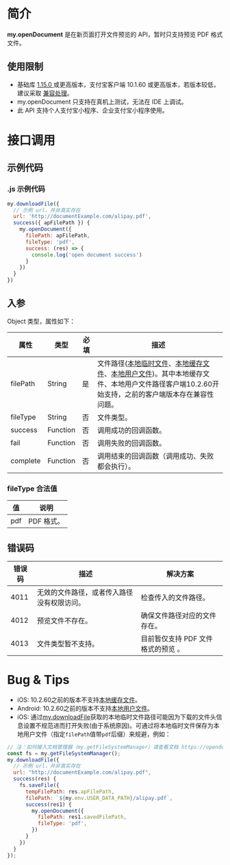 
# 简介
**my.openDocument** 是在新页面打开文件预览的 API，暂时只支持预览 PDF 格式文件。

## 使用限制

- 基础库 [1.15.0 ](https://opendocs.alipay.com/mini/framework/lib)或更高版本，支付宝客户端 10.1.60 或更高版本，若版本较低，建议采取 [兼容处理](/mini/framework/compatibility)。
- my.openDocument 只支持在真机上测试，无法在 IDE 上调试。
- 此 API 支持个人支付宝小程序、企业支付宝小程序使用。

# 接口调用

## 示例代码

### .js 示例代码
```javascript
my.downloadFile({
  // 示例 url，并非真实存在
  url: 'http://documentExample.com/alipay.pdf',
  success({ apFilePath }) {
    my.openDocument({
      filePath: apFilePath,
      fileType: 'pdf',
      success: (res) => {
        console.log('open document success')
      }
    })
  }
})
```

## 入参
Object 类型，属性如下：

| **属性** | **类型** | **必填** | **描述** |
| --- | --- | --- | --- |
| filePath | String | 是 | 文件路径([本地临时文件](https://opendocs.alipay.com/mini/03dt4s#%E6%9C%AC%E5%9C%B0%E4%B8%B4%E6%97%B6%E6%96%87%E4%BB%B6)、[本地缓存文件](https://opendocs.alipay.com/mini/03dt4s#%E6%9C%AC%E5%9C%B0%E7%BC%93%E5%AD%98%E6%96%87%E4%BB%B6)、[本地用户文件](https://opendocs.alipay.com/mini/03dt4s#%E6%9C%AC%E5%9C%B0%E7%94%A8%E6%88%B7%E6%96%87%E4%BB%B6))。其中本地缓存文件、本地用户文件路径客户端10.2.60开始支持，之前的客户端版本存在兼容性问题。 |
| fileType | String | 否 | 文件类型。 |
| success | Function | 否 | 调用成功的回调函数。 |
| fail | Function | 否 | 调用失败的回调函数。 |
| complete | Function | 否 | 调用结束的回调函数（调用成功、失败都会执行）。 |


### fileType 合法值
| **值** | **说明** |
| --- | --- |
| pdf | PDF 格式。 |


## 错误码
| **错误码** | **描述** | **解决方案** |
| --- | --- | --- |
| 4011 | 无效的文件路径，或者传入路径没有权限访问。 | 检查传入的文件路径。 |
| 4012 | 预览文件不存在。 | 确保文件路径对应的文件存在。 |
| 4013 | 文件类型暂不支持。 | 目前暂仅支持 PDF 文件格式的预览 。 |

# Bug & Tips

- iOS: 10.2.60之前的版本不支持[本地缓存文件](https://opendocs.alipay.com/mini/03dt4s#%E6%9C%AC%E5%9C%B0%E7%BC%93%E5%AD%98%E6%96%87%E4%BB%B6)。
- Android: 10.2.60之前的版本不支持[本地用户文件](https://opendocs.alipay.com/mini/03dt4s#%E6%9C%AC%E5%9C%B0%E7%94%A8%E6%88%B7%E6%96%87%E4%BB%B6)。
- iOS: 通过[my.downloadFile](https://opendocs.alipay.com/mini/api/xr054r)获取的本地临时文件路径可能因为下载的文件头信息设置不规范进而打开失败(由于系统原因)。可通过将本地临时文件保存为本地用户文件（指定`filePath`值带`pdf`后缀）来规避，例如：

```javascript
// 注：如何接入文档管理器（my.getFileSystemManager）请查看文档 https://opendocs.alipay.com/mini/introduce/022rw2
const fs = my.getFileSystemManager();
my.downloadFile({
  // 示例 url，并非真实存在
  url: "http://documentExample.com/alipay.pdf",
  success(res) {
    fs.saveFile({
      tempFilePath: res.apFilePath,
      filePath: `${my.env.USER_DATA_PATH}/alipay.pdf`,
      success(res1) {
        my.openDocument({
          filePath: res1.savedFilePath,
          fileType: 'pdf',
        })
      }
    })
  }
});
```

